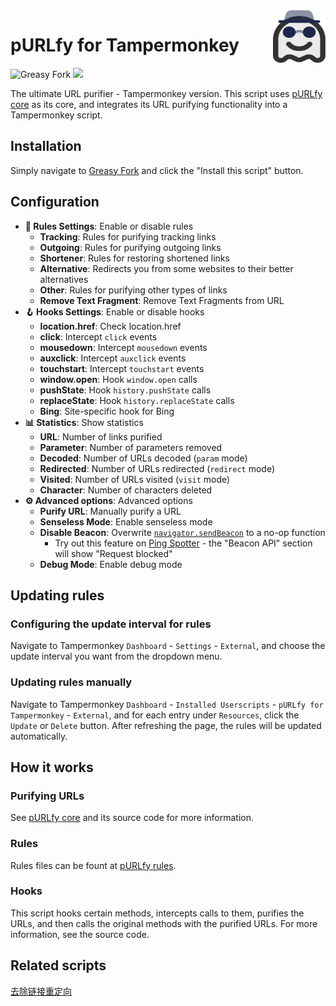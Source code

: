 <img src="https://github.com/PRO-2684/pURLfy/raw/main/images/logo.svg" align="right" style="width: 6em; height: 6em; max-width: 100%;">

# pURLfy for Tampermonkey

![Greasy Fork](https://img.shields.io/greasyfork/dt/492480) [![](https://img.shields.io/badge/Crazy%20Thur.-V%20me%2050-red?logo=kfc)](https://greasyfork.org/rails/active_storage/blobs/redirect/eyJfcmFpbHMiOnsibWVzc2FnZSI6IkJBaHBBaWZvIiwiZXhwIjpudWxsLCJwdXIiOiJibG9iX2lkIn19--10e04ed7ed56ae18d22cec6d675b34fd579cecab/wechat.jpeg?locale=zh-CN)

The ultimate URL purifier - Tampermonkey version. This script uses [pURLfy core](https://github.com/PRO-2684/pURLfy) as its core, and integrates its URL purifying functionality into a Tampermonkey script.

## Installation

Simply navigate to [Greasy Fork](https://greasyfork.org/scripts/492480) and click the "Install this script" button.

## Configuration

- **📖 Rules Settings**: Enable or disable rules
    - **Tracking**: Rules for purifying tracking links
    - **Outgoing**: Rules for purifying outgoing links
    - **Shortener**: Rules for restoring shortened links
    - **Alternative**: Redirects you from some websites to their better alternatives
    - **Other**: Rules for purifying other types of links
    - **Remove Text Fragment**: Remove Text Fragments from URL
- **🪝 Hooks Settings**: Enable or disable hooks
    - **location.href**: Check location.href
    - **click**: Intercept `click` events
    - **mousedown**: Intercept `mousedown` events
    - **auxclick**: Intercept `auxclick` events
    - **touchstart**: Intercept `touchstart` events
    - **window.open**: Hook `window.open` calls
    - **pushState**: Hook `history.pushState` calls
    - **replaceState**: Hook `history.replaceState` calls
    - **Bing**: Site-specific hook for Bing
- **📊 Statistics**: Show statistics
    - **URL**: Number of links purified
    - **Parameter**: Number of parameters removed
    - **Decoded**: Number of URLs decoded (`param` mode)
    - **Redirected**: Number of URLs redirected (`redirect` mode)
    - **Visited**: Number of URLs visited (`visit` mode)
    - **Character**: Number of characters deleted
- **⚙️ Advanced options**: Advanced options
    - **Purify URL**: Manually purify a URL
    - **Senseless Mode**: Enable senseless mode
    - **Disable Beacon**: Overwrite [`navigator.sendBeacon`](https://developer.mozilla.org/en-US/docs/Web/API/Navigator/sendBeacon) to a no-op function
        - Try out this feature on [Ping Spotter](https://apps.armin.dev/ping-spotter/#) - the "Beacon API" section will show "Request blocked"
    - **Debug Mode**: Enable debug mode

## Updating rules

### Configuring the update interval for rules

Navigate to Tampermonkey `Dashboard` - `Settings` - `External`, and choose the update interval you want from the dropdown menu.

### Updating rules manually

Navigate to Tampermonkey `Dashboard` - `Installed Userscripts` - `pURLfy for Tampermonkey` - `External`, and for each entry under `Resources`, click the `Update` or `Delete` button. After refreshing the page, the rules will be updated automatically.

## How it works

### Purifying URLs

See [pURLfy core](https://github.com/PRO-2684/pURLfy) and its source code for more information.

### Rules

Rules files can be fount at [pURLfy rules](https://github.com/PRO-2684/pURLfy-rules).

### Hooks

This script hooks certain methods, intercepts calls to them, purifies the URLs, and then calls the original methods with the purified URLs. For more information, see the source code.

## Related scripts

[去除链接重定向](https://greasyfork.org/scripts/483475)
